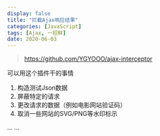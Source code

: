 ```yaml
---
display: false
title: "拦截Ajax响应结果"
categories: [JavaScript]
tags: [Ajax, 一招鲜]
date: 2020-06-03
---
```


> https://github.com/YGYOOO/ajax-interceptor

可以用这个插件干的事情

1. 构造测试Json数据
2. 屏蔽特定的请求
3. 更改请求的数据（例如电影网站验证码）
4. 取消一些网站的SVG/PNG等水印标示

... ...
